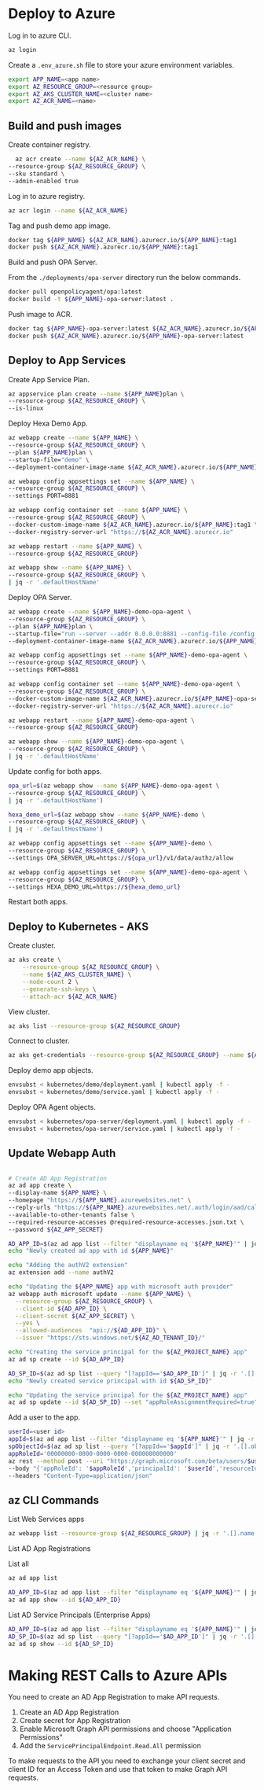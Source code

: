 # Deploy to Azure

Log in to azure CLI.

```bash
az login
```

Create a `.env_azure.sh` file to store your azure environment variables.

```bash
export APP_NAME=<app name>
export AZ_RESOURCE_GROUP=<resource group>
export AZ_AKS_CLUSTER_NAME=<cluster name>
export AZ_ACR_NAME=<name>
```

## Build and push images

Create container registry.

```bash
  az acr create --name ${AZ_ACR_NAME} \
--resource-group ${AZ_RESOURCE_GROUP} \
--sku standard \
--admin-enabled true
```

Log in to azure registry.

```bash
az acr login --name ${AZ_ACR_NAME}
```

Tag and push demo app image.

```bash
docker tag ${APP_NAME} ${AZ_ACR_NAME}.azurecr.io/${APP_NAME}:tag1
docker push ${AZ_ACR_NAME}.azurecr.io/${APP_NAME}:tag1
```

Build and push OPA Server.

From the `./deployments/opa-server` directory run the below commands.

```bash
docker pull openpolicyagent/opa:latest
docker build -t ${APP_NAME}-opa-server:latest .
```

Push image to ACR.

```bash
docker tag ${APP_NAME}-opa-server:latest ${AZ_ACR_NAME}.azurecr.io/${APP_NAME}-opa-server:latest
docker push ${AZ_ACR_NAME}.azurecr.io/${APP_NAME}-opa-server:latest
```

## Deploy to App Services

Create App Service Plan.

```bash
az appservice plan create --name ${APP_NAME}plan \
--resource-group ${AZ_RESOURCE_GROUP} \
--is-linux
```

Deploy Hexa Demo App.

```bash
az webapp create --name ${APP_NAME} \
--resource-group ${AZ_RESOURCE_GROUP} \
--plan ${APP_NAME}plan \
--startup-file="demo" \
--deployment-container-image-name ${AZ_ACR_NAME}.azurecr.io/${APP_NAME}:tag1

az webapp config appsettings set --name ${APP_NAME} \
--resource-group ${AZ_RESOURCE_GROUP} \
--settings PORT=8881

az webapp config container set --name ${APP_NAME} \
--resource-group ${AZ_RESOURCE_GROUP} \
--docker-custom-image-name ${AZ_ACR_NAME}.azurecr.io/${APP_NAME}:tag1 \
--docker-registry-server-url "https://${AZ_ACR_NAME}.azurecr.io"

az webapp restart --name ${APP_NAME} \
--resource-group ${AZ_RESOURCE_GROUP}

az webapp show --name ${APP_NAME} \
--resource-group ${AZ_RESOURCE_GROUP} \
| jq -r '.defaultHostName'
```

Deploy OPA Server.

```bash
az webapp create --name ${APP_NAME}-demo-opa-agent \
--resource-group ${AZ_RESOURCE_GROUP} \
--plan ${APP_NAME}plan \
--startup-file="run --server --addr 0.0.0.0:8881 --config-file /config.yaml" \
--deployment-container-image-name ${AZ_ACR_NAME}.azurecr.io/${APP_NAME}-opa-server:latest

az webapp config appsettings set --name ${APP_NAME}-demo-opa-agent \
--resource-group ${AZ_RESOURCE_GROUP} \
--settings PORT=8881

az webapp config container set --name ${APP_NAME}-demo-opa-agent \
--resource-group ${AZ_RESOURCE_GROUP} \
--docker-custom-image-name ${AZ_ACR_NAME}.azurecr.io/${APP_NAME}-opa-server:latest \
--docker-registry-server-url "https://${AZ_ACR_NAME}.azurecr.io"

az webapp restart --name ${APP_NAME}-demo-opa-agent \
--resource-group ${AZ_RESOURCE_GROUP}

az webapp show --name ${APP_NAME}-demo-opa-agent \
--resource-group ${AZ_RESOURCE_GROUP} \
| jq -r '.defaultHostName'
```

Update config for both apps.

```bash
opa_url=$(az webapp show --name ${APP_NAME}-demo-opa-agent \
--resource-group ${AZ_RESOURCE_GROUP} \
| jq -r '.defaultHostName')

hexa_demo_url=$(az webapp show --name ${APP_NAME}-demo \
--resource-group ${AZ_RESOURCE_GROUP} \
| jq -r '.defaultHostName')

az webapp config appsettings set --name ${APP_NAME}-demo \
--resource-group ${AZ_RESOURCE_GROUP} \
--settings OPA_SERVER_URL=https://${opa_url}/v1/data/authz/allow

az webapp config appsettings set --name ${APP_NAME}-demo-opa-agent \
--resource-group ${AZ_RESOURCE_GROUP} \
--settings HEXA_DEMO_URL=https://${hexa_demo_url}
```

Restart both apps.

## Deploy to Kubernetes - AKS

Create cluster.

```bash
az aks create \
    --resource-group ${AZ_RESOURCE_GROUP} \
    --name ${AZ_AKS_CLUSTER_NAME} \
    --node-count 2 \
    --generate-ssh-keys \
    --attach-acr ${AZ_ACR_NAME}
```

View cluster.

```bash
az aks list --resource-group ${AZ_RESOURCE_GROUP}
```

Connect to cluster.

```bash
az aks get-credentials --resource-group ${AZ_RESOURCE_GROUP} --name ${AZ_AKS_CLUSTER_NAME}
```

Deploy demo app objects.

```bash
envsubst < kubernetes/demo/deployment.yaml | kubectl apply -f -
envsubst < kubernetes/demo/service.yaml | kubectl apply -f -
```

Deploy OPA Agent objects.

```bash
envsubst < kubernetes/opa-server/deployment.yaml | kubectl apply -f -
envsubst < kubernetes/opa-server/service.yaml | kubectl apply -f -
```

## Update Webapp Auth

```bash

# Create AD App Registration
az ad app create \
--display-name ${APP_NAME} \
--homepage "https://${APP_NAME}.azurewebsites.net" \
--reply-urls "https://${APP_NAME}.azurewebsites.net/.auth/login/aad/callback" \
--available-to-other-tenants false \
--required-resource-accesses @required-resource-accesses.json.txt \
--password ${AZ_APP_SECRET}

AD_APP_ID=$(az ad app list --filter "displayname eq '${APP_NAME}'" | jq -r '.[].appId')
echo "Newly created ad app with id ${APP_NAME}"

echo "Adding the authV2 extension"
az extension add --name authV2

echo "Updating the ${APP_NAME} app with microsoft auth provider"
az webapp auth microsoft update --name ${APP_NAME} \
  --resource-group ${AZ_RESOURCE_GROUP} \
  --client-id ${AD_APP_ID} \
  --client-secret ${AZ_APP_SECRET} \
  --yes \
  --allowed-audiences  "api://${AD_APP_ID}" \
  --issuer "https://sts.windows.net/${AZ_AD_TENANT_ID}/"

echo "Creating the service principal for the ${AZ_PROJECT_NAME} app"
az ad sp create --id ${AD_APP_ID}

AD_SP_ID=$(az ad sp list --query "[?appId=='$AD_APP_ID']" | jq -r '.[].objectId')
echo "Newly created service principal with id ${AD_SP_ID}"

echo "Updating the service principal for the ${AZ_PROJECT_NAME} app"
az ad sp update --id ${AD_SP_ID} --set "appRoleAssignmentRequired=true" --add tags WindowsAzureActiveDirectoryIntegratedApp
```

Add a user to the app.

```bash
userId=<user id>
appId=$(az ad app list --filter "displayname eq '${APP_NAME}'" | jq -r '.[].appId')
spObjectId=$(az ad sp list --query "[?appId=='$appId']" | jq -r '.[].objectId')
appRoleId='00000000-0000-0000-0000-000000000000'
az rest --method post --uri "https://graph.microsoft.com/beta/users/$userId/appRoleAssignments" \
--body "{'appRoleId': '$appRoleId','principalId': '$userId','resourceId': '$spObjectId'}" \
--headers "Content-Type=application/json"
```

## az CLI Commands

List Web Services apps

```bash
az webapp list --resource-group ${AZ_RESOURCE_GROUP} | jq -r '.[].name'
```

List AD App Registrations

List all

```bash
az ad app list
```

```bash
AD_APP_ID=$(az ad app list --filter "displayname eq '${APP_NAME}'" | jq -r '.[].appId')
az ad app show --id ${AD_APP_ID}
```

List AD Service Principals (Enterprise Apps)

```bash
AD_APP_ID=$(az ad app list --filter "displayname eq '${APP_NAME}'" | jq -r '.[].appId')
AD_SP_ID=$(az ad sp list --query "[?appId=='$AD_APP_ID']" | jq -r '.[].objectId')
az ad sp show --id ${AD_SP_ID}
```

# Making REST Calls to Azure APIs

You need to create an AD App Registration to make API requests. 

1. Create an AD App Registration
2. Create secret for App Registration
3. Enable Microsoft Graph API permissions and choose "Application Permissions"
4. Add the `ServicePrincipalEndpoint.Read.All` permission

To make requests to the API you need to exchange your client secret and client ID for an Access Token
and use that token to make Graph API requests.

